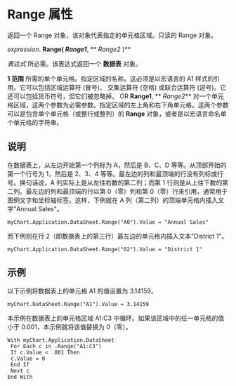 
# Range 属性

返回一个 Range 对象，该对象代表指定的单元格区域。只读的 Range 对象。

 _expression_. **Range( _Range1_**, ** _Range2_ )**

 _表达式_ 所必需。该表达式返回一个 **数据表** 对象。

 **1 范围** 所需的单个单元格。指定区域的名称。这必须是以宏语言的 A1 样式的引用。它可以包括区域运算符 (冒号)、 交集运算符 (空格) 或联合运算符 (逗号)。它还可以包括货币符号，但它们被忽略掉。
OR
 **Range1**, ** _Range2_** 对一个单元格区域，这两个参数为必需参数。指定区域的左上角和右下角单元格。这两个参数可以是包含单个单元格（或整行或整列）的 **Range** 对象，或者是以宏语言命名单个单元格的字符串。

## 说明

在数据表上，从左边开始第一个列标为 A，然后是 B、C、D 等等。从顶部开始的第一个行号为 1，然后是 2、3、4 等等。最左边的列和最顶端的行没有列标或行号。换句话说，A 列实际上是从左往右数的第二列；而第 1 行则是从上往下数的第二列。最左边的列和最顶端的行以第 0（零）列和第 0（零）行来引用，通常用于图例文字和坐标轴标签。这样，下例就在 A 列（第二列）的顶端单元格内插入文字"Annual Sales"。


```
myChart.Application.DataSheet.Range("A0").Value = "Annual Sales"
```

而下例则在行 2（即数据表上的第三行）最左边的单元格内插入文本"District 1"。




```
myChart.Application.DataSheet.Range("02").Value = "District 1"
```


## 示例

以下示例将数据表上的单元格 A1 的值设置为 3.14159。


```
myChart.DataSheet.Range("A1").Value = 3.14159
```

本示例在数据表上的单元格区域 A1:C3 中循环。如果该区域中的任一单元格的值小于 0.001，本示例就将该值替换为 0（零）。




```
With myChart.Application.DataSheet 
 For Each c in .Range("A1:C3") 
 If c.Value < .001 Then 
 c.Value = 0 
 End If 
 Next c 
End With
```

